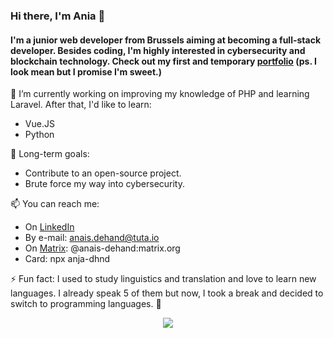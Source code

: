 ### Hi there, I'm Ania 👋 
#### I'm a junior web developer from Brussels aiming at becoming a full-stack developer. Besides coding, I'm highly interested in cybersecurity and blockchain technology. Check out my first and temporary [portfolio](https://anja-dhnd.github.io/portfolio/) (ps. I look mean but I promise I'm sweet.)

🌱 I’m currently working on improving my knowledge of PHP and learning Laravel. 
After that, I'd like to learn: 
- Vue.JS
- Python

🔭 Long-term goals:
- Contribute to an open-source project.
- Brute force my way into cybersecurity.

📫 You can reach me: 
- On [LinkedIn](https://www.linkedin.com/in/anais-dhnd/)
- By e-mail: anais.dehand@tuta.io
- On [Matrix](https://www.matrix.org): @anais-dehand:matrix.org
- Card: npx anja-dhnd

⚡ Fun fact: 
I used to study linguistics and translation and love to learn new languages. 
I already speak 5 of them but now, I took a break and decided to switch to programming languages. :information_desk_person:

<div align="center">
 <a href="https://git.io/streak-stats">
<img src="https://github-readme-streak-stats.herokuapp.com?user=Anja-dhnd&theme=chartreuse-dark&date_format=M%20j%5B%2C%20Y%5D&currStreakNum=DD2727&currStreakLabel=DD2727"/></a>
 </div> 

